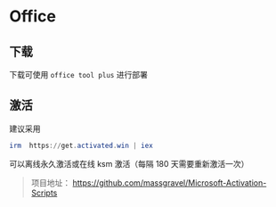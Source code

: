 # Office

## 下载

下载可使用  `office tool plus` 进行部署



## 激活

建议采用

```powershell
irm  https://get.activated.win | iex
```

可以离线永久激活或在线 ksm 激活（每隔 180 天需要重新激活一次）



> 项目地址： https://github.com/massgravel/Microsoft-Activation-Scripts

